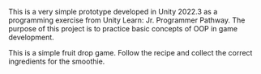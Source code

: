 This is a very simple prototype developed in Unity 2022.3 as a programming exercise from Unity Learn: Jr. Programmer Pathway. The purpose of this project is to practice basic concepts of OOP in game development.  

This is a simple fruit drop game. Follow the recipe and collect the correct ingredients for the smoothie.
